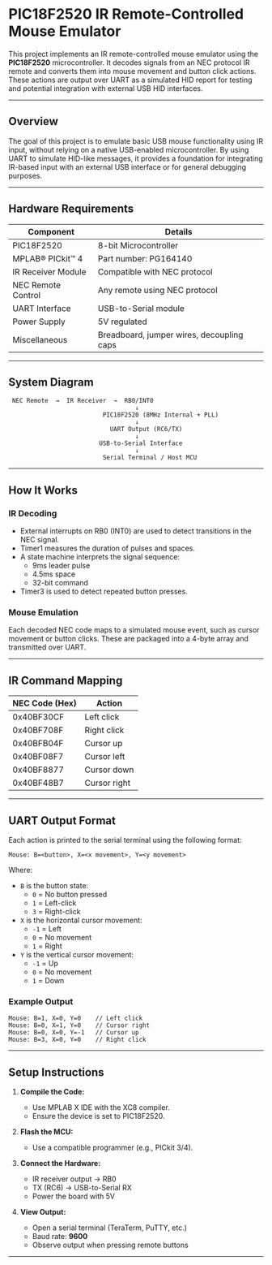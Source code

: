 # PIC18F2520 IR Remote-Controlled Mouse Emulator

This project implements an IR remote-controlled mouse emulator using the **PIC18F2520** microcontroller. It decodes signals from an NEC protocol IR remote and converts them into mouse movement and button click actions. These actions are output over UART as a simulated HID report for testing and potential integration with external USB HID interfaces.

---

## Overview

The goal of this project is to emulate basic USB mouse functionality using IR input, without relying on a native USB-enabled microcontroller. By using UART to simulate HID-like messages, it provides a foundation for integrating IR-based input with an external USB interface or for general debugging purposes.

---

## Hardware Requirements

| Component          | Details                                  |
|--------------------|-------------------------------------------|
| PIC18F2520         | 8-bit Microcontroller                     |
| MPLAB® PICkit™ 4   | Part number: PG164140                     |
| IR Receiver Module | Compatible with NEC protocol              |
| NEC Remote Control | Any remote using NEC protocol             |
| UART Interface     | USB-to-Serial module                      |
| Power Supply       | 5V regulated                              |
| Miscellaneous      | Breadboard, jumper wires, decoupling caps |

---

## System Diagram

```
 NEC Remote  →  IR Receiver  →  RB0/INT0
                                   ↓
                          PIC18F2520 (8MHz Internal + PLL)
                                   ↓
                            UART Output (RC6/TX)
                                   ↓
                         USB-to-Serial Interface
                                   ↓
                          Serial Terminal / Host MCU
```

---

## How It Works

### IR Decoding

- External interrupts on RB0 (INT0) are used to detect transitions in the NEC signal.
- Timer1 measures the duration of pulses and spaces.
- A state machine interprets the signal sequence:
  - 9ms leader pulse
  - 4.5ms space
  - 32-bit command
- Timer3 is used to detect repeated button presses.

### Mouse Emulation

Each decoded NEC code maps to a simulated mouse event, such as cursor movement or button clicks. These are packaged into a 4-byte array and transmitted over UART.

---

## IR Command Mapping

| NEC Code (Hex) | Action             |
|----------------|--------------------|
| 0x40BF30CF     | Left click         |
| 0x40BF708F     | Right click        |
| 0x40BFB04F     | Cursor up          |
| 0x40BF08F7     | Cursor left        |
| 0x40BF8877     | Cursor down        |
| 0x40BF48B7     | Cursor right       |

---

## UART Output Format

Each action is printed to the serial terminal using the following format:

```
Mouse: B=<button>, X=<x movement>, Y=<y movement>
```

Where:
- `B` is the button state:
  - `0` = No button pressed
  - `1` = Left-click
  - `3` = Right-click
- `X` is the horizontal cursor movement:
  - `-1` = Left
  - `0` = No movement
  - `1` = Right
- `Y` is the vertical cursor movement:
  - `-1` = Up
  - `0` = No movement
  - `1` = Down

### Example Output

```
Mouse: B=1, X=0, Y=0    // Left click
Mouse: B=0, X=1, Y=0    // Cursor right
Mouse: B=0, X=0, Y=-1   // Cursor up
Mouse: B=3, X=0, Y=0    // Right click
```

---

## Setup Instructions

1. **Compile the Code:**
   - Use MPLAB X IDE with the XC8 compiler.
   - Ensure the device is set to PIC18F2520.

2. **Flash the MCU:**
   - Use a compatible programmer (e.g., PICkit 3/4).

3. **Connect the Hardware:**
   - IR receiver output → RB0
   - TX (RC6) → USB-to-Serial RX
   - Power the board with 5V

4. **View Output:**
   - Open a serial terminal (TeraTerm, PuTTY, etc.)
   - Baud rate: **9600**
   - Observe output when pressing remote buttons

---
